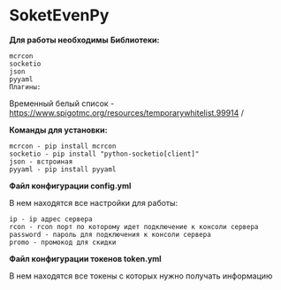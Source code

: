 # SoketEvenPy

**Для работы необходимы** 
**Библиотеки:** 

	mcrcon
	socketio
	json
	pyyaml
	Плагины:

Временный белый список - https://www.spigotmc.org/resources/temporarywhitelist.99914 /

 **Команды для установки:**

	mcrcon - pip install mcrcon
	socketio - pip install "python-socketio[client]" 
	json - встроиная 
	pyyaml - pip install pyyaml
 
**Файл конфигурации config.yml**

В нем находятся все настройки для работы:

	ip - ip адрес сервера
 	rcon - rcon порт по которому идет подключение к консоли сервера 
  	password - пароль для подключения к консоли сервера 
   	promo - промокод для скидки

**Файл конфигурации токенов token.yml**

В нем находятся все токены с которых нужно получать информацию
